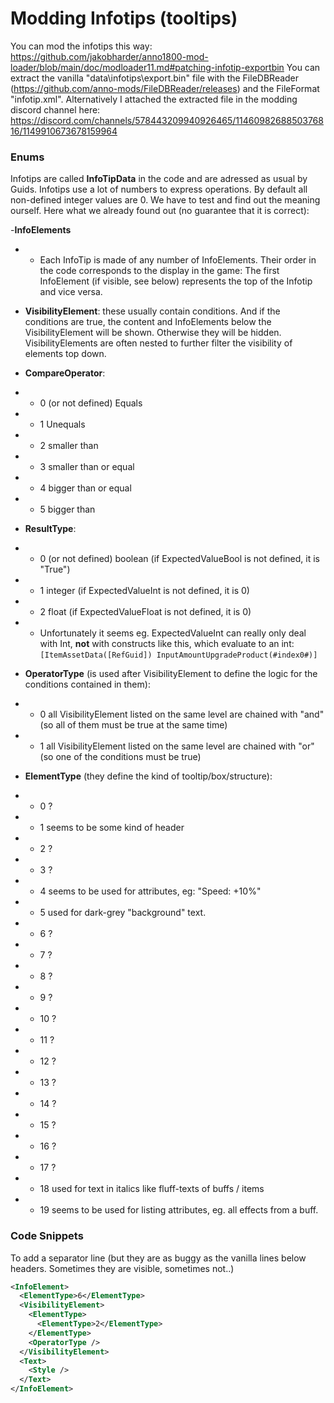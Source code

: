 # Modding Infotips (tooltips)

You can mod the infotips this way:
https://github.com/jakobharder/anno1800-mod-loader/blob/main/doc/modloader11.md#patching-infotip-exportbin
You can extract the vanilla "data\infotips\export.bin" file with the FileDBReader (https://github.com/anno-mods/FileDBReader/releases) and the FileFormat "infotip.xml".
Alternatively I attached the extracted file in the modding discord channel here: https://discord.com/channels/578443209940926465/1146098268850376816/1149910673678159964


### Enums
Infotips are called **InfoTipData** in the code and are adressed as usual by Guids. Infotips use a lot of numbers to express operations. By default all non-defined integer values are 0. 
We have to test and find out the meaning ourself. Here what we already found out (no guarantee that it is correct):

-**InfoElements**
- - Each InfoTip is made of any number of InfoElements. Their order in the code corresponds to the display in the game: The first InfoElement (if visible, see below) represents the top of the Infotip and vice versa.

- **VisibilityElement**: these usually contain conditions. And if the conditions are true, the content and InfoElements below the VisibilityElement will be shown. Otherwise they will be hidden. VisibilityElements are often nested to further filter the visibility of elements top down.

- **CompareOperator**:
- - 0 (or not defined) Equals
- - 1 Unequals
- - 2 smaller than
- - 3 smaller than or equal
- - 4 bigger than or equal
- - 5 bigger than


- **ResultType**:
- - 0 (or not defined) boolean (if ExpectedValueBool is not defined, it is "True")
- - 1 integer (if ExpectedValueInt is not defined, it is 0)
- - 2 float (if ExpectedValueFloat is not defined, it is 0)
- - Unfortunately it seems eg. ExpectedValueInt can really only deal with Int, **not** with constructs like this, which evaluate to an int: ```[ItemAssetData([RefGuid]) InputAmountUpgradeProduct(#index0#)]```


- **OperatorType** (is used after VisibilityElement to define the logic for the conditions contained in them):
- - 0 all VisibilityElement listed on the same level are chained with "and" (so all of them must be true at the same time)
- - 1 all VisibilityElement listed on the same level are chained with "or" (so one of the conditions must be true)

- **ElementType** (they define the kind of tooltip/box/structure):
- - 0  ?
- - 1 seems to be some kind of header
- - 2  ?
- - 3  ?
- - 4 seems to be used for attributes, eg: "Speed:    +10%"
- - 5 used for dark-grey "background" text.
- - 6  ?
- - 7  ?
- - 8  ?
- - 9  ?
- - 10  ?
- - 11  ?
- - 12  ?
- - 13  ?
- - 14  ?
- - 15  ?
- - 16  ?
- - 17  ?
- - 18 used for text in italics like fluff-texts of buffs / items
- - 19 seems to be used for listing attributes, eg. all effects from a buff.

### Code Snippets
To add a separator line (but they are as buggy as the vanilla lines below headers. Sometimes they are visible, sometimes not..)
```xml
<InfoElement>
  <ElementType>6</ElementType>
  <VisibilityElement>
    <ElementType>
      <ElementType>2</ElementType>
    </ElementType>
    <OperatorType />
  </VisibilityElement>
  <Text>
    <Style />
  </Text>
</InfoElement>
```

